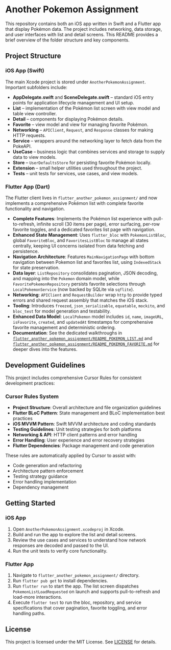 # Another Pokemon Assignment

This repository contains both an iOS app written in Swift and a Flutter app that display Pokémon data. The project includes networking, data storage, and user interfaces with list and detail screens. This README provides a brief overview of the folder structure and key components.

## Project Structure

### iOS App (Swift)

The main Xcode project is stored under `AnotherPokemonAssignment`.
Important subfolders include:

- **AppDelegate.swift** and **SceneDelegate.swift** – standard iOS entry points for application lifecycle management and UI setup.
- **List** – implementation of the Pokémon list screen with view model and table view controller.
- **Detail** – components for displaying Pokémon details.
- **Favorite** – view model and view for managing favorite Pokémon.
- **Networking** – `APIClient`, `Request`, and `Response` classes for making HTTP requests.
- **Service** – wrappers around the networking layer to fetch data from the PokeAPI.
- **UseCase** – business logic that combines services and storage to supply data to view models.
- **Store** – `UserDefaultsStore` for persisting favorite Pokémon locally.
- **Extension** – small helper utilities used throughout the project.
- **Tests** – unit tests for services, use cases, and view models.

### Flutter App (Dart)

The Flutter client lives in `flutter_another_pokemon_assignment/` and now implements a comprehensive Pokémon list with complete favorite functionality and navigation.

- **Complete Features**: Implements the Pokémon list experience with pull-to-refresh, infinite scroll (30 items per page), error surfacing, per-row favorite toggles, and a dedicated favorites list page with navigation.
- **Enhanced State Management**: Uses `flutter_bloc` with `PokemonListBloc`, global `FavoriteBloc`, and `FavoritesListBloc` to manage all states centrally, keeping UI concerns isolated from data fetching and persistence.
- **Navigation Architecture**: Features `MainNavigationPage` with bottom navigation between Pokemon list and favorites list, using `IndexedStack` for state preservation.
- **Data layer**: `ListRepository` consolidates pagination, JSON decoding, and mapping into the `Pokemon` domain model, while `FavoritePokemonRepository` persists favorite selections through `LocalPokemonService` (now backed by SQLite via `sqflite`).
- **Networking**: `APIClient` and `RequestBuilder` wrap `http` to provide typed errors and shared request assembly that matches the iOS stack.
- **Tooling**: Introduces `freezed`, `json_serializable`, `equatable`, `mockito`, and `bloc_test` for model generation and testability.
- **Enhanced Data Model**: `LocalPokemon` model includes `id`, `name`, `imageURL`, `isFavorite`, `created`, and `updatedAt` timestamps for comprehensive favorite management and deterministic ordering.
- **Documentation**: See the dedicated walkthroughs in [`flutter_another_pokemon_assignment/README_POKEMON_LIST.md`](flutter_another_pokemon_assignment/README_POKEMON_LIST.md) and [`flutter_another_pokemon_assignment/README_POKEMON_FAVORITE.md`](flutter_another_pokemon_assignment/README_POKEMON_FAVORITE.md) for deeper dives into the features.

## Development Guidelines

This project includes comprehensive Cursor Rules for consistent development practices:

### Cursor Rules System
- **Project Structure**: Overall architecture and file organization guidelines
- **Flutter BLoC Pattern**: State management and BLoC implementation best practices
- **iOS MVVM Pattern**: Swift MVVM architecture and coding standards
- **Testing Guidelines**: Unit testing strategies for both platforms
- **Networking & API**: HTTP client patterns and error handling
- **Error Handling**: User experience and error recovery strategies
- **Flutter Dependencies**: Package management and code generation

These rules are automatically applied by Cursor to assist with:
- Code generation and refactoring
- Architecture pattern enforcement
- Testing strategy guidance
- Error handling implementation
- Dependency management

## Getting Started

### iOS App

1. Open `AnotherPokemonAssignment.xcodeproj` in Xcode.
2. Build and run the app to explore the list and detail screens.
3. Review the use cases and services to understand how network responses are decoded and passed to the UI.
4. Run the unit tests to verify core functionality.

### Flutter App

1. Navigate to `flutter_another_pokemon_assignment/` directory.
2. Run `flutter pub get` to install dependencies.
3. Run `flutter run` to start the app. The list screen dispatches `PokemonListLoadRequested` on launch and supports pull-to-refresh and load-more interactions.
4. Execute `flutter test` to run the bloc, repository, and service specifications that cover pagination, favorite toggling, and error handling paths.

## License

This project is licensed under the MIT License. See [LICENSE](LICENSE) for details.
